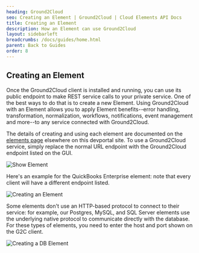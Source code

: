 ```yaml
---
heading: Ground2Cloud
seo: Creating an Element | Ground2Cloud | Cloud Elements API Docs
title: Creating an Element
description: How an Element can use Ground2Cloud
layout: sidebarleft
breadcrumbs: /docs/guides/home.html
parent: Back to Guides
order: 8
---
```


## Creating an Element

Once the Ground2Cloud client is installed and running, you can use its
public endpoint to make REST service calls to your private service. One
of the best ways to do that is to create a new Element. Using
Ground2Cloud with an Element allows you to apply Element benefits--error
handling, transformation, normalization, workflows, notifications, event
management and more--to any service connected with Ground2Cloud.

The details of creating and using each element are documented on the
[elements page](/docs/elements.html) elsewhere on this devportal site.
To use a Ground2Cloud service, simply replace the normal URL endpoint
with the Ground2Cloud endpoint listed on the GUI.

![Show Element](/assets/img/ground2cloud/g2c-gui-endpoint.png)

Here's an example for the QuickBooks Enterprise element: note that every
client will have a different endpoint listed.

![Creating an Element](/assets/img/ground2cloud/new-qb-element.png)

Some elements don't use an HTTP-based protocol to connect to their
service: for example, our Postgres, MySQL, and SQL Server elements use
the underlying native protocol to communicate directly with the
database. For these types of elements, you need to enter the host and
port shown on the G2C client.

![Creating a DB Element](/assets/img/ground2cloud/new-psql-element.png)
